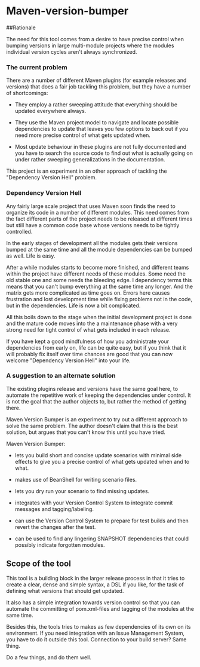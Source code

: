 # Maven-version-bumper

##Rationale

The need for this tool comes from a desire to have precise control when bumping versions in large multi-module
projects where the modules individual version cycles aren't always synchronized.

### The current problem

There are a number of different Maven plugins (for example releases and versions) that does a fair job
tackling this problem, but they have a number of shortcomings:

* They employ a rather sweeping attitude that everything should be updated everywhere always.

* They use the Maven project model to navigate and locate possible dependencies to update that leaves you few
  options to back out if you need more precise control of what gets updated when.

* Most update behaviour in these plugins are not fully documented and you have to search the source code to
  find out what is actually going on under rather sweeping generalizations in the documentation.

This project is an experiment in an other approach of tackling the "Dependency Version Hell" problem.

### Dependency Version Hell

Any fairly large scale project that uses Maven soon finds the need to organize its code in a number of different
modules. This need comes from the fact different parts of the project needs to be released at different times but
still have a common code base whose versions needs to be tightly controlled.

In the early stages of development all the modules gets their versions bumped at the same time and all the
module dependencies can be bumped as well. Life is easy.

After a while modules starts to become more finished, and different teams within the project have different needs
of these modules. Some need the old stable one and some needs the bleeding edge. I dependency terms this means that
you can't bump everything at the same time any longer. And the matrix gets more complicated as time goes on. Errors
here causes frustration and lost development time while fixing problems not in the code, but in the dependencies.
Life is now a bit complicated.

All this boils down to the stage when the initial development project is done and the mature code moves into the
a maintenance phase with a very strong need for tight control of what gets included in each release.

If you have kept a good mindfulness of how you administrate your dependencies from early on, life can be quite
easy, but if you think that it will probably fix itself over time chances are good that you can now welcome
"Dependency Version Hell" into your life.

### A suggestion to an alternate solution

The existing plugins release and versions have the same goal here, to automate the repetitive work of keeping the
dependencies under control. It is not the goal that the author objects to, but rather the method of getting there.

Maven Version Bumper is an experiment to try out a different approach to solve the same problem. The author
doesn't claim that this is the best solution, but argues that you can't know this until you have tried.

Maven Version Bumper:

* lets you build short and concise update scenarios with minimal side effects to give you
  a precise control of what gets updated when and to what.

* makes use of BeanShell for writing scenario files.

* lets you dry run your scenario to find missing updates.

* integrates with your Version Control System to integrate commit messages and tagging/labeling.

* can use the Version Control System to prepare for test builds and then revert the changes after the test.

* can be used to find any lingering SNAPSHOT dependencies that could possibly indicate forgotten modules.


## Scope of the tool

This tool is a building block in the larger release process in that it tries to create a clear, dense and simple
syntax, a DSL if you like, for the task of defining what versions that should get updated.

It also has a simple integration towards version control so that you can automate the committing of pom.xml-files
and tagging of the modules at the same time.

Besides this, the tools tries to makes as few dependencies of its own on its environment. If you need integration with
an Issue Management System, you have to do it outside this tool. Connection to your build server? Same thing.

Do a few things, and do them well.
